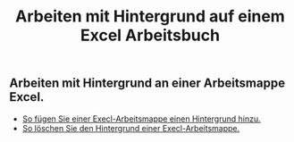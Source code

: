 ﻿---
title: Arbeiten mit Hintergrund auf einem Excel Arbeitsbuch
second_title: Aspose.Cells Cloud Documen
linktitle: Hintergrund
type: docs
url: /de/workbook/background/
keywords: Working with background an Excel workbook
description: Aspose.Cells Cloud REST API unterstützt die Arbeit mit Hintergrund in einer Excel Arbeitsmappe. SDK unterstützt verschiedene Entwicklungssprachen. Dazu gehören Android, C#, Go, Java, NodeJS, Perl, PHP, Python, Ruby und Swift
weight: 100
kwords: Excel, Office Cloud, REST API, Tabellenkalkulation, PDF, CSV, Json, Markdwon, Arbeiten mit Hintergrund an einer Excel Arbeitsmappe
---
## Arbeiten mit Hintergrund an einer Arbeitsmappe Excel.

- [So fügen Sie einer Execl-Arbeitsmappe einen Hintergrund hinzu.](/cells/de/workbook/background/add/)
- [So löschen Sie den Hintergrund einer Execl-Arbeitsmappe.](/cells/de/workbook/background/delete/)
